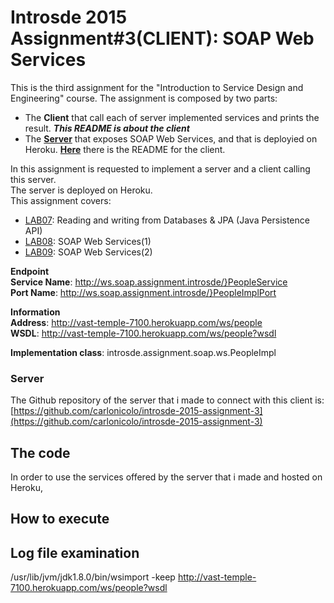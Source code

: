 # Introsde 2015 Assignment#3(CLIENT): SOAP Web Services
This is the third assignment for the "Introduction to Service Design and Engineering" course. The assignment is composed by two parts:
* The **Client** that call each of server implemented services and prints the result. ***This README is about the client***   
* The [**Server**](https://github.com/carlonicolo/introsde-2015-assignment-3) that exposes SOAP Web Services, and that is deployied on Heroku. [**Here**](https://github.com/carlonicolo/introsde-2015-assignment-3/blob/master/README.md) there is the README for the client.

In this assignment is requested to implement a server and a client calling this server. </br>
The server is deployed on Heroku.</br>
This assignment covers:
* [LAB07](https://github.com/IntroSDE/lab07): Reading and writing from Databases & JPA (Java Persistence API)
* [LAB08](https://github.com/IntroSDE/lab08): SOAP Web Services(1)
* [LAB09](https://github.com/IntroSDE/lab09): SOAP Web Services(2)



**Endpoint** </br>
**Service Name**:  http://ws.soap.assignment.introsde/}PeopleService </br> 
**Port Name**: http://ws.soap.assignment.introsde/}PeopleImplPort  </br>

**Information** </br>
**Address**: http://vast-temple-7100.herokuapp.com/ws/people </br>
**WSDL**: http://vast-temple-7100.herokuapp.com/ws/people?wsdl </br>

**Implementation class**: introsde.assignment.soap.ws.PeopleImpl

### Server
The Github repository of the server that i made to connect with this client is: [https://github.com/carlonicolo/introsde-2015-assignment-3](https://github.com/carlonicolo/introsde-2015-assignment-3)


## The code
In order to use the services offered by the server that i made and hosted on Heroku, 

## How to execute


## Log file examination











/usr/lib/jvm/jdk1.8.0/bin/wsimport -keep http://vast-temple-7100.herokuapp.com/ws/people?wsdl
 
